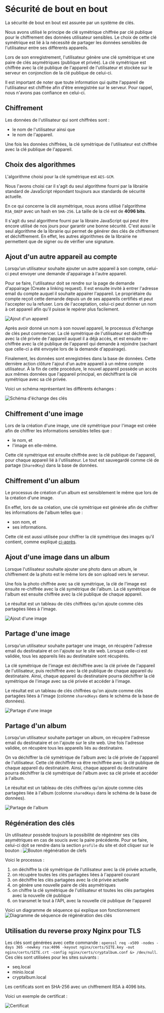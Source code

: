 
# Sécurité de bout en bout

La sécurité de bout en bout est assurée par un système de clés.

Nous avons utilisé le principe de clé symétrique chiffrée par clé publique pour le chiffrement des données utilisateur
sensibles. Le choix de cette clé symétrique est lié à la nécessité de partager les données sensibles de l'utilisateur
entre ses différents appareils.

Lors de son enregistrement, l'utilisateur génère une clé symétrique et une paire de clés asymétriques (publique et
privée). La clé symétrique est chiffrée avec la clé publique de l'appareil de l'utilisateur et stockée sur le serveur
en conjonction de la clé publique de celui-ci.

Il est important de noter que toute information qui quitte l'appareil de l'utilisateur est chiffrée afin d'être
enregistrée sur le serveur. Pour rappel, nous n'avons pas confiance en celui-ci.

## Chiffrement

Les données de l'utilisateur qui sont chiffrées sont :

- le nom de l'utilisateur ainsi que
- le nom de l'appareil.

Une fois les données chiffrées, la clé symétrique de l'utilisateur est chiffrée avec la clé publique de l'appareil.

## Choix des algorithmes

L'algorithme choisi pour la clé symétrique est `AES-GCM`.

Nous l'avons choisi car il s'agit du seul algorithme fourni par la librairie standard de JavaScript répondant toujours
aux standards de sécurité actuelle.

En ce qui concerne la clé asymétrique, nous avons utilisé l'algorithme `RSA_OAEP` avec un hash en `SHA-256`.
La taille de la clé est de **4096 bits**.

Il s'agit du seul algorithme fourni par la libraire JavaScript qui peut être encore utilisé de nos jours pour garantir
une bonne sécurité. C'est aussi le seul algorithme de la librairie qui permet de générer des clés de chiffrement et
déchiffrement. En effet, les autres algorithmes de la librairie ne permettent que de signer ou de vérifier une
signature.

## Ajout d'un autre appareil au compte

Lorsqu'un utilisateur souhaite ajouter un autre appareil à son compte, celui-ci peut envoyer une demande d'appairage à
l'autre appareil.

Pour se faire, l'utilisateur doit se rendre sur la page de demande d'appairage (Create a linking request).
Il est ensuite invité à entrer l'adresse email du compte auquel il souhaite appairer l'appareil.
Le propriétaire du compte reçoit cette demande depuis un de ses appareils certifiés et peut l'accepter ou la refuser.
Lors de l'acceptation, celui-ci peut donner un nom à cet appareil afin qu'il puisse le repérer plus facilement.

![Ajout d'un appareil](./assets/manage-new-device.png)

Après avoir donné un nom à son nouvel appareil, le processus d'échange de clés peut commencer.
La clé symétrique de l'utilisateur est déchiffrée avec la clé privée de l'appareil auquel il a déjà accès, et est
ensuite re-chiffrée avec la clé publique de l'appareil qui demande à rejoindre (sachant que celle-ci a été envoyée lors
de la demande d'appairage).

Finalement, les données sont enregistrées dans la base de données.
Cette dernière action clôture l'ajout d'un autre appareil à un même compte utilisateur.
À la fin de cette procédure, le nouvel appareil possède un accès aux mêmes données que l'appareil principal, en
déchiffrant la clé symétrique avec sa clé privée.

Voici un schéma représentant les différents échanges :

![Schéma d'échange des clés](./assets/PAKOEN~1.SVG)

## Chiffrement d'une image

Lors de la création d'une image, une clé symétrique pour l'image est créée afin de chiffrer les informations sensibles
telles que :

- le nom, et
- l'image en elle-même.

Cette clé symétrique est ensuite chiffrée avec la clé publique de l'appareil, pour chaque appareil lié à l'utilisateur.
Le tout est sauvegardé comme clé de partage (`SharedKey`) dans la base de données.

## Chiffrement d'un album

Le processus de création d'un album est sensiblement le même que lors de la création d'une image.

En effet, lors de sa création, une clé symétrique est générée afin de chiffrer les informations de l'album telles que :

- son nom, et
- ses informations.

Cette clé est aussi utilisée pour chiffrer la clé symétrique des images qu'il contient, comme
expliqué [ci-après](#ajout-dune-image-dans-un-album).

## Ajout d'une image dans un album

Lorsque l'utilisateur souhaite ajouter une photo dans un album, le chiffrement de la photo est le même lors de son
upload vers le serveur.

Une fois la photo chiffrée avec sa clé symétrique, la clé de l'image est ensuite re-chiffrée avec la clé symétrique de
l'album. La clé symétrique de l'album est ensuite chiffrée avec la clé publique de chaque appareil.

Le résultat est un tableau de clés chiffrées qu'on ajoute comme clés partagées liées à l'image.

![Ajout d'une image](./assets/upload-image.png)

## Partage d'une image

Lorsqu'un utilisateur souhaite partager une image, on récupère l'adresse email du destinataire et on l'ajoute sur le
site web. Lorsque celle-ci est validée, tous les appareils liés au destinataire sont récupérés.

La clé symétrique de l'image est déchiffrée avec la clé privée de l'appareil de l'utilisateur, puis rechiffrée avec la
clé publique de chaque appareil du destinataire. Ainsi, chaque appareil du destinataire pourra déchiffrer la clé
symétrique de l'image avec sa clé privée et accéder à l'image.

Le résultat est un tableau de clés chiffrées qu'on ajoute comme clés partagées liées à l'image (colonne `sharedKeys`
dans le schéma de la base de données).

![Partage d'une image](./assets/share-image.png)

## Partage d'un album

Lorsqu'un utilisateur souhaite partager un album, on récupère l'adresse email du destinataire et on l'ajoute sur le site
web. Une fois l'adresse validée, on récupère tous les appareils liés au destinataire.

On va déchiffrer la clé symétrique de l'album avec la clé privée de l'appareil de l'utilisateur. Cette clé déchiffrée va
être rechiffrée avec la clé publique de chaque appareil du destinataire. Ainsi, chaque appareil du destinataire pourra
déchiffrer la clé symétrique de l'album avec sa clé privée et accéder à l'album.

Le résultat est un tableau de clés chiffrées qu'on ajoute comme clés partagées liée à l'album (colonne `sharedKeys` dans
le schéma de la base de données).

![Partage de l'album](./assets/share-album.png)

## Régénération des clés

Un utilisateur possède toujours la possibilité de régénérer ses clés asymétriques en cas de soucis avec la paire précédente. Pour se faire, celui-ci doit se rendre dans la section `profile` du site et doit cliquer sur le bouton :
![Bouton régénération de clefs](./assets/key-gen-button.png)

Voici le processus :
1) on déchiffre la clé symétrique de l'utilisateur avec la clé privée actuelle,
2) on récupère toutes les clés partagées liées à l'appareil courant
3) on déchiffre les clés partagées avec la clé privée actuelle
3) on génère une nouvelle paire de clés asymétriques
4) on chiffre la clé symétrique de l'utilisateur et toutes les clés partagées avec la nouvelle clé publique
5) on transmet le tout à l'API, avec la nouvelle clé publique de l'appareil

Voici un diagramme de séquence qui explique son fonctionnement
![Diagramme de séquence de régénération des clés](./assets/seq-diag-reg-key.svg)

## Utilisation du reverse proxy Nginx pour TLS

Les clés sont générées avec cette commande : `openssl req -x509 -nodes -days 365 -newkey rsa:4096 -keyout nginx/certs/SITE.key -out nginx/certs/SITE.crt -config nginx/certs/cryptalbum.conf &> /dev/null`.
Ces clés sont utilisées pour les sites suivants :
- seq.local
- minio.local
- cryptalbum.local

Les certificats sont en SHA-256 avec un chiffrement RSA à 4096 bits.

Voici un exemple de certificat :

![Certificat](./assets/cert.png)
